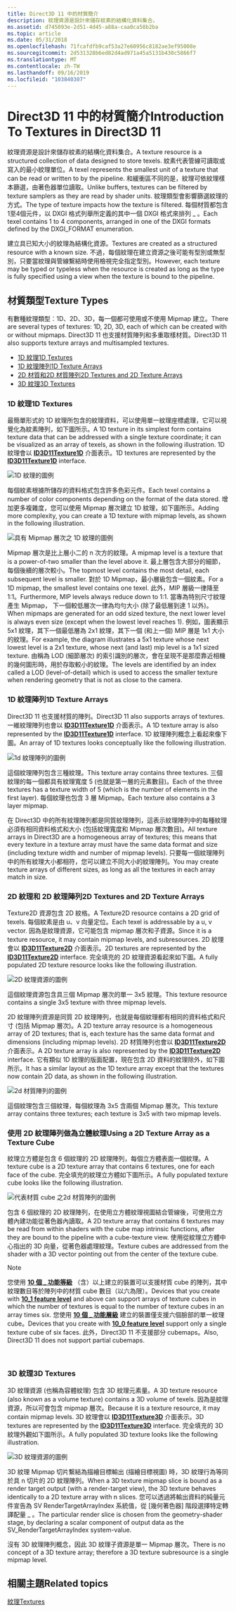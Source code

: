 ```yaml
---
title: Direct3D 11 中的材質簡介
description: 紋理資源是設計來儲存紋素的結構化資料集合。
ms.assetid: d745093e-2d51-4d45-a88a-caa0ca58b2ba
ms.topic: article
ms.date: 05/31/2018
ms.openlocfilehash: 71fcafdfb9caf53a27e60956c8182ae3ef95008e
ms.sourcegitcommit: 2d531328b6ed82d4ad971a45a5131b430c5866f7
ms.translationtype: MT
ms.contentlocale: zh-TW
ms.lasthandoff: 09/16/2019
ms.locfileid: "103840307"
---
```

# <a name="introduction-to-textures-in-direct3d-11"></a><span data-ttu-id="d4110-103">Direct3D 11 中的材質簡介</span><span class="sxs-lookup"><span data-stu-id="d4110-103">Introduction To Textures in Direct3D 11</span></span>

<span data-ttu-id="d4110-104">紋理資源是設計來儲存紋素的結構化資料集合。</span><span class="sxs-lookup"><span data-stu-id="d4110-104">A texture resource is a structured collection of data designed to store texels.</span></span> <span data-ttu-id="d4110-105">紋素代表管線可讀取或寫入的最小紋理單位。</span><span class="sxs-lookup"><span data-stu-id="d4110-105">A texel represents the smallest unit of a texture that can be read or written to by the pipeline.</span></span> <span data-ttu-id="d4110-106">和緩衝區不同的是，紋理可依紋理樣本篩選，由著色器單位讀取。</span><span class="sxs-lookup"><span data-stu-id="d4110-106">Unlike buffers, textures can be filtered by texture samplers as they are read by shader units.</span></span> <span data-ttu-id="d4110-107">紋理類型會影響篩選紋理的方式。</span><span class="sxs-lookup"><span data-stu-id="d4110-107">The type of texture impacts how the texture is filtered.</span></span> <span data-ttu-id="d4110-108">每個材質都包含1至4個元件，以 DXGI 格式列舉所定義的其中一個 DXGI 格式來排列 \_ 。</span><span class="sxs-lookup"><span data-stu-id="d4110-108">Each texel contains 1 to 4 components, arranged in one of the DXGI formats defined by the DXGI\_FORMAT enumeration.</span></span>

<span data-ttu-id="d4110-109">建立具已知大小的紋理為結構化資源。</span><span class="sxs-lookup"><span data-stu-id="d4110-109">Textures are created as a structured resource with a known size.</span></span> <span data-ttu-id="d4110-110">不過，每個紋理在建立資源之後可能有型別或無型別，只要當紋理與管線繫結時使用檢視完全指定型別。</span><span class="sxs-lookup"><span data-stu-id="d4110-110">However, each texture may be typed or typeless when the resource is created as long as the type is fully specified using a view when the texture is bound to the pipeline.</span></span>

## <a name="texture-types"></a><span data-ttu-id="d4110-111">材質類型</span><span class="sxs-lookup"><span data-stu-id="d4110-111">Texture Types</span></span>

<span data-ttu-id="d4110-112">有數種紋理類型︰1D、2D、3D，每一個都可使用或不使用 Mipmap 建立。</span><span class="sxs-lookup"><span data-stu-id="d4110-112">There are several types of textures: 1D, 2D, 3D, each of which can be created with or without mipmaps.</span></span> <span data-ttu-id="d4110-113">Direct3D 11 也支援材質陣列和多重取樣材質。</span><span class="sxs-lookup"><span data-stu-id="d4110-113">Direct3D 11 also supports texture arrays and multisampled textures.</span></span>

-   [<span data-ttu-id="d4110-114">1D 紋理</span><span class="sxs-lookup"><span data-stu-id="d4110-114">1D Textures</span></span>](#1d-textures)
-   [<span data-ttu-id="d4110-115">1D 紋理陣列</span><span class="sxs-lookup"><span data-stu-id="d4110-115">1D Texture Arrays</span></span>](#1d-texture-arrays)
-   [<span data-ttu-id="d4110-116">2D 材質和2D 材質陣列</span><span class="sxs-lookup"><span data-stu-id="d4110-116">2D Textures and 2D Texture Arrays</span></span>](#2d-textures-and-2d-texture-arrays)
-   [<span data-ttu-id="d4110-117">3D 紋理</span><span class="sxs-lookup"><span data-stu-id="d4110-117">3D Textures</span></span>](#3d-textures)

### <a name="1d-textures"></a><span data-ttu-id="d4110-118">1D 紋理</span><span class="sxs-lookup"><span data-stu-id="d4110-118">1D Textures</span></span>

<span data-ttu-id="d4110-119">最簡單形式的 1D 紋理所包含的紋理資料，可以使用單一紋理座標處理，它可以視覺化為紋素陣列，如下圖所示。</span><span class="sxs-lookup"><span data-stu-id="d4110-119">A 1D texture in its simplest form contains texture data that can be addressed with a single texture coordinate; it can be visualized as an array of texels, as shown in the following illustration.</span></span> <span data-ttu-id="d4110-120">1D 紋理會以 [**ID3D11Texture1D**](/windows/desktop/api/D3D11/nn-d3d11-id3d11texture1d) 介面表示。</span><span class="sxs-lookup"><span data-stu-id="d4110-120">1D textures are represented by the [**ID3D11Texture1D**](/windows/desktop/api/D3D11/nn-d3d11-id3d11texture1d) interface.</span></span>

![1D 紋理的圖例](images/d3d10-1d-texture.png)

<span data-ttu-id="d4110-122">每個紋素根據所儲存的資料格式包含許多色彩元件。</span><span class="sxs-lookup"><span data-stu-id="d4110-122">Each texel contains a number of color components depending on the format of the data stored.</span></span> <span data-ttu-id="d4110-123">增加更多複雜度，您可以使用 Mipmap 層次建立 1D 紋理，如下圖所示。</span><span class="sxs-lookup"><span data-stu-id="d4110-123">Adding more complexity, you can create a 1D texture with mipmap levels, as shown in the following illustration.</span></span>

![具有 Mipmap 層次之 1D 紋理的圖例](images/d3d10-resource-texture1d.png)

<span data-ttu-id="d4110-125">Mipmap 層次是比上層小二的 n 次方的紋理。</span><span class="sxs-lookup"><span data-stu-id="d4110-125">A mipmap level is a texture that is a power-of-two smaller than the level above it.</span></span> <span data-ttu-id="d4110-126">最上層包含大部分的細節，每個後續的層次較小。</span><span class="sxs-lookup"><span data-stu-id="d4110-126">The topmost level contains the most detail, each subsequent level is smaller.</span></span> <span data-ttu-id="d4110-127">對於 1D Mipmap，最小層級包含一個紋素。</span><span class="sxs-lookup"><span data-stu-id="d4110-127">For a 1D mipmap, the smallest level contains one texel.</span></span> <span data-ttu-id="d4110-128">此外，MIP 層級一律降至 1:1。</span><span class="sxs-lookup"><span data-stu-id="d4110-128">Furthermore, MIP levels always reduce down to 1:1.</span></span> <span data-ttu-id="d4110-129">當專為特別尺寸紋理產生 Mipmap， 下一個較低層次一律為均勻大小 (除了最低層到達 1 以外)。</span><span class="sxs-lookup"><span data-stu-id="d4110-129">When mipmaps are generated for an odd sized texture, the next lower level is always even size (except when the lowest level reaches 1).</span></span> <span data-ttu-id="d4110-130">例如，圖表顯示 5x1 紋理，其下一個最低層為 2x1 紋理，其下一個 (和上一個) MIP 層是 1x1 大小的紋理。</span><span class="sxs-lookup"><span data-stu-id="d4110-130">For example, the diagram illustrates a 5x1 texture whose next lowest level is a 2x1 texture, whose next (and last) mip level is a 1x1 sized texture.</span></span> <span data-ttu-id="d4110-131">由稱為 LOD (細節層次) 的索引識別的層次，會在呈現不是那麼靠近相機的幾何圖形時，用於存取較小的紋理。</span><span class="sxs-lookup"><span data-stu-id="d4110-131">The levels are identified by an index called a LOD (level-of-detail) which is used to access the smaller texture when rendering geometry that is not as close to the camera.</span></span>

### <a name="1d-texture-arrays"></a><span data-ttu-id="d4110-132">1D 紋理陣列</span><span class="sxs-lookup"><span data-stu-id="d4110-132">1D Texture Arrays</span></span>

<span data-ttu-id="d4110-133">Direct3D 11 也支援材質的陣列。</span><span class="sxs-lookup"><span data-stu-id="d4110-133">Direct3D 11 also supports arrays of textures.</span></span> <span data-ttu-id="d4110-134">一維紋理陣列也會以 [**ID3D11Texture1D**](/windows/desktop/api/D3D11/nn-d3d11-id3d11texture1d) 介面表示。</span><span class="sxs-lookup"><span data-stu-id="d4110-134">A 1D texture array is also represented by the [**ID3D11Texture1D**](/windows/desktop/api/D3D11/nn-d3d11-id3d11texture1d) interface.</span></span> <span data-ttu-id="d4110-135">1D 紋理陣列概念上看起來像下圖。</span><span class="sxs-lookup"><span data-stu-id="d4110-135">An array of 1D textures looks conceptually like the following illustration.</span></span>

![1d 紋理陣列的圖例](images/d3d10-resource-texture1darray.png)

<span data-ttu-id="d4110-137">這個紋理陣列包含三種紋理。</span><span class="sxs-lookup"><span data-stu-id="d4110-137">This texture array contains three textures.</span></span> <span data-ttu-id="d4110-138">三個紋理的每一個都具有紋理寬度 5 (也就是第一層的元素數目)。</span><span class="sxs-lookup"><span data-stu-id="d4110-138">Each of the three textures has a texture width of 5 (which is the number of elements in the first layer).</span></span> <span data-ttu-id="d4110-139">每個紋理也包含 3 層 Mipmap。</span><span class="sxs-lookup"><span data-stu-id="d4110-139">Each texture also contains a 3 layer mipmap.</span></span>

<span data-ttu-id="d4110-140">在 Direct3D 中的所有紋理陣列都是同質紋理陣列，這表示紋理陣列中的每種紋理必須有相同資料格式和大小 (包括紋理寬度和 Mipmap 層次數目)。</span><span class="sxs-lookup"><span data-stu-id="d4110-140">All texture arrays in Direct3D are a homogeneous array of textures; this means that every texture in a texture array must have the same data format and size (including texture width and number of mipmap levels).</span></span> <span data-ttu-id="d4110-141">只要每一個紋理陣列中的所有紋理大小都相符，您可以建立不同大小的紋理陣列。</span><span class="sxs-lookup"><span data-stu-id="d4110-141">You may create texture arrays of different sizes, as long as all the textures in each array match in size.</span></span>

### <a name="2d-textures-and-2d-texture-arrays"></a><span data-ttu-id="d4110-142">2D 紋理和 2D 紋理陣列</span><span class="sxs-lookup"><span data-stu-id="d4110-142">2D Textures and 2D Texture Arrays</span></span>

<span data-ttu-id="d4110-143">Texture2D 資源包含 2D 紋格。</span><span class="sxs-lookup"><span data-stu-id="d4110-143">A Texture2D resource contains a 2D grid of texels.</span></span> <span data-ttu-id="d4110-144">每個紋素是由 u、v 向量定位。</span><span class="sxs-lookup"><span data-stu-id="d4110-144">Each texel is addressable by a u, v vector.</span></span> <span data-ttu-id="d4110-145">因為是紋理資源，它可能包含 mipmap 層次和子資源。</span><span class="sxs-lookup"><span data-stu-id="d4110-145">Since it is a texture resource, it may contain mipmap levels, and subresources.</span></span> <span data-ttu-id="d4110-146">2D 紋理會以 [**ID3D11Texture2D**](/windows/desktop/api/D3D11/nn-d3d11-id3d11texture2d) 介面表示。</span><span class="sxs-lookup"><span data-stu-id="d4110-146">2D textures are represented by the [**ID3D11Texture2D**](/windows/desktop/api/D3D11/nn-d3d11-id3d11texture2d) interface.</span></span> <span data-ttu-id="d4110-147">完全填充的 2D 紋理資源看起來如下圖。</span><span class="sxs-lookup"><span data-stu-id="d4110-147">A fully populated 2D texture resource looks like the following illustration.</span></span>

![2D 紋理資源的圖例](images/d3d10-resource-texture2d.png)

<span data-ttu-id="d4110-149">這個紋理資源包含具三個 Mipmap 層次的單一 3x5 紋理。</span><span class="sxs-lookup"><span data-stu-id="d4110-149">This texture resource contains a single 3x5 texture with three mipmap levels.</span></span>

<span data-ttu-id="d4110-150">2D 紋理陣列資源是同質 2D 紋理陣列，也就是每個紋理都有相同的資料格式和尺寸 (包括 Mipmap 層次)。</span><span class="sxs-lookup"><span data-stu-id="d4110-150">A 2D texture array resource is a homogeneous array of 2D textures; that is, each texture has the same data format and dimensions (including mipmap levels).</span></span> <span data-ttu-id="d4110-151">2D 材質陣列也會以 [**ID3D11Texture2D**](/windows/desktop/api/D3D11/nn-d3d11-id3d11texture2d) 介面表示。</span><span class="sxs-lookup"><span data-stu-id="d4110-151">A 2D texture array is also represented by the [**ID3D11Texture2D**](/windows/desktop/api/D3D11/nn-d3d11-id3d11texture2d) interface.</span></span> <span data-ttu-id="d4110-152">它有類似 1D 紋理的版面配置，現在包含 2D 資料的紋理除外，如下圖所示。</span><span class="sxs-lookup"><span data-stu-id="d4110-152">It has a similar layout as the 1D texture array except that the textures now contain 2D data, as shown in the following illustration.</span></span>

![2d 材質陣列的圖例](images/d3d10-resource-texture2darray.png)

<span data-ttu-id="d4110-154">這個紋理包含三個紋理，每個紋理為 3x5 含兩個 Mipmap 層次。</span><span class="sxs-lookup"><span data-stu-id="d4110-154">This texture array contains three textures; each texture is 3x5 with two mipmap levels.</span></span>

### <a name="using-a-2d-texture-array-as-a-texture-cube"></a><span data-ttu-id="d4110-155">使用 2D 紋理陣列做為立體紋理</span><span class="sxs-lookup"><span data-stu-id="d4110-155">Using a 2D Texture Array as a Texture Cube</span></span>

<span data-ttu-id="d4110-156">紋理立方體是包含 6 個紋理的 2D 紋理陣列，每個立方體表面一個紋理。</span><span class="sxs-lookup"><span data-stu-id="d4110-156">A texture cube is a 2D texture array that contains 6 textures, one for each face of the cube.</span></span> <span data-ttu-id="d4110-157">完全填充的紋理立方體如下圖所示。</span><span class="sxs-lookup"><span data-stu-id="d4110-157">A fully populated texture cube looks like the following illustration.</span></span>

![代表材質 cube 之2d 材質陣列的圖例](images/d3d10-resource-texturecube.png)

<span data-ttu-id="d4110-159">包含 6 個紋理的 2D 紋理陣列，在使用立方體紋理視圖結合管線後，可使用立方體內建功能從著色器內讀取。</span><span class="sxs-lookup"><span data-stu-id="d4110-159">A 2D texture array that contains 6 textures may be read from within shaders with the cube map intrinsic functions, after they are bound to the pipeline with a cube-texture view.</span></span> <span data-ttu-id="d4110-160">使用從紋理立方體中心指出的 3D 向量，從著色器處理紋理。</span><span class="sxs-lookup"><span data-stu-id="d4110-160">Texture cubes are addressed from the shader with a 3D vector pointing out from the center of the texture cube.</span></span>

> [!Note]  
> <span data-ttu-id="d4110-161">您使用 [**10 個 \_ 功能等級**](/windows/desktop/api/D3DCommon/ne-d3dcommon-d3d_feature_level) （含）以上建立的裝置可以支援材質 cube 的陣列，其中紋理數目等於陣列中的材質 cube 數目（以六為限）。</span><span class="sxs-lookup"><span data-stu-id="d4110-161">Devices that you create with [**10\_1 feature level**](/windows/desktop/api/D3DCommon/ne-d3dcommon-d3d_feature_level) and above can support arrays of texture cubes in which the number of textures is equal to the number of texture cubes in an array times six.</span></span> <span data-ttu-id="d4110-162">您使用 [**10 個 \_ 功能層級**](/windows/desktop/api/D3DCommon/ne-d3dcommon-d3d_feature_level) 建立的裝置僅支援六個臉部的單一紋理 cube。</span><span class="sxs-lookup"><span data-stu-id="d4110-162">Devices that you create with [**10\_0 feature level**](/windows/desktop/api/D3DCommon/ne-d3dcommon-d3d_feature_level) support only a single texture cube of six faces.</span></span> <span data-ttu-id="d4110-163">此外，Direct3D 11 不支援部分 cubemaps。</span><span class="sxs-lookup"><span data-stu-id="d4110-163">Also, Direct3D 11 does not support partial cubemaps.</span></span>

 

### <a name="3d-textures"></a><span data-ttu-id="d4110-164">3D 紋理</span><span class="sxs-lookup"><span data-stu-id="d4110-164">3D Textures</span></span>

<span data-ttu-id="d4110-165">3D 紋理資源 (也稱為容體紋理) 包含 3D 紋理元素量。</span><span class="sxs-lookup"><span data-stu-id="d4110-165">A 3D texture resource (also known as a volume texture) contains a 3D volume of texels.</span></span> <span data-ttu-id="d4110-166">因為是紋理資源，所以可會包含 mipmap 層次。</span><span class="sxs-lookup"><span data-stu-id="d4110-166">Because it is a texture resource, it may contain mipmap levels.</span></span> <span data-ttu-id="d4110-167">3D 紋理會以 [**ID3D11Texture3D**](/windows/desktop/api/D3D11/nn-d3d11-id3d11texture3d) 介面表示。</span><span class="sxs-lookup"><span data-stu-id="d4110-167">3D textures are represented by the [**ID3D11Texture3D**](/windows/desktop/api/D3D11/nn-d3d11-id3d11texture3d) interface.</span></span> <span data-ttu-id="d4110-168">完全填充的 3D 紋理外觀如下圖所示。</span><span class="sxs-lookup"><span data-stu-id="d4110-168">A fully populated 3D texture looks like the following illustration.</span></span>

![3D 紋理資源的圖例](images/d3d10-resource-texture3d.png)

<span data-ttu-id="d4110-170">3D 紋理 Mipmap 切片繫結為描繪目標輸出 (描繪目標視圖) 時，3D 紋理行為等同於具 n 切片的 2D 紋理陣列。</span><span class="sxs-lookup"><span data-stu-id="d4110-170">When a 3D texture mipmap slice is bound as a render target output (with a render-target view), the 3D texture behaves identically to a 2D texture array with n slices.</span></span> <span data-ttu-id="d4110-171">您可以透過將輸出資料的純量元件宣告為 SV RenderTargetArrayIndex 系統值，從 [幾何著色器] 階段選擇特定轉譯配量 \_ 。</span><span class="sxs-lookup"><span data-stu-id="d4110-171">The particular render slice is chosen from the geometry-shader stage, by declaring a scalar component of output data as the SV\_RenderTargetArrayIndex system-value.</span></span>

<span data-ttu-id="d4110-172">沒有 3D 紋理陣列概念，因此 3D 紋理子資源是單一 Mipmap 層次。</span><span class="sxs-lookup"><span data-stu-id="d4110-172">There is no concept of a 3D texture array; therefore a 3D texture subresource is a single mipmap level.</span></span>

## <a name="related-topics"></a><span data-ttu-id="d4110-173">相關主題</span><span class="sxs-lookup"><span data-stu-id="d4110-173">Related topics</span></span>

<dl> <dt>

[<span data-ttu-id="d4110-174">紋理</span><span class="sxs-lookup"><span data-stu-id="d4110-174">Textures</span></span>](overviews-direct3d-11-resources-textures.md)
</dt> </dl>

 

 




